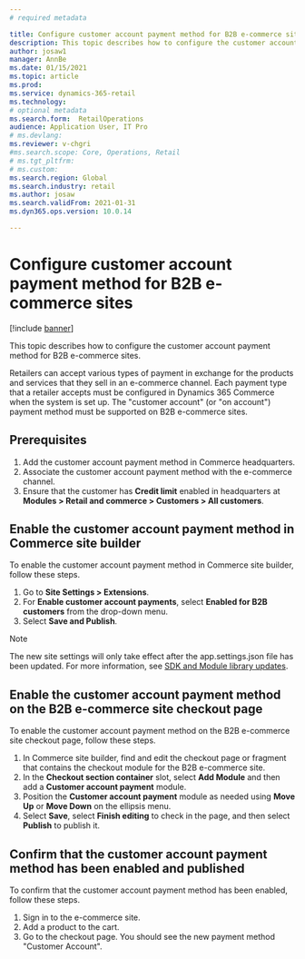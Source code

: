 ```yaml
---
# required metadata

title: Configure customer account payment method for B2B e-commerce sites
description: This topic describes how to configure the customer account payment method for B2B e-commerce sites.
author: josaw1
manager: AnnBe
ms.date: 01/15/2021
ms.topic: article
ms.prod: 
ms.service: dynamics-365-retail
ms.technology: 
# optional metadata
ms.search.form:  RetailOperations
audience: Application User, IT Pro
# ms.devlang: 
ms.reviewer: v-chgri
#ms.search.scope: Core, Operations, Retail
# ms.tgt_pltfrm: 
# ms.custom: 
ms.search.region: Global
ms.search.industry: retail
ms.author: josaw
ms.search.validFrom: 2021-01-31
ms.dyn365.ops.version: 10.0.14

---
```


# Configure customer account payment method for B2B e-commerce sites

[!include [banner](../../includes/banner.md)]

This topic describes how to configure the customer account payment method for B2B e-commerce sites.

Retailers can accept various types of payment in exchange for the products and services that they sell in an e-commerce channel. Each payment type that a retailer accepts must be configured in Dynamics 365 Commerce when the system is set up. The "customer account" (or "on account") payment method must be supported on B2B e-commerce sites. 

## Prerequisites

1. Add the customer account payment method in Commerce headquarters.
2. Associate the customer account payment method with the e-commerce channel.
3. Ensure that the customer has **Credit limit** enabled in headquarters at **Modules \> Retail and commerce \> Customers \> All customers**. 

## Enable the customer account payment method in Commerce site builder 

To enable the customer account payment method in Commerce site builder, follow these steps.

1. Go to **Site Settings \> Extensions**.
1. For **Enable customer account payments**, select **Enabled for B2B customers** from the drop-down menu. <!--The customer account payment method will also work if **Enabled for all customers** is selected.-->
1. Select **Save and Publish**.

> [!NOTE]
> The new site settings will only take effect after the app.settings.json file has been updated. For more information, see [SDK and Module library
updates](../e-commerce-extensibility/sdk-updates.md).

## Enable the customer account payment method on the B2B e-commerce site checkout page

To enable the customer account payment method on the B2B e-commerce site checkout page, follow these steps.

1. In Commerce site builder, find and edit the checkout page or fragment that contains the checkout module for the B2B e-commerce site.
1. In the **Checkout section container** slot, select **Add Module** and then add a **Customer account payment** module.
1. Position the **Customer account payment** module as needed using **Move Up** or **Move Down** on the ellipsis menu.
1. Select **Save**, select **Finish editing** to check in the page, and then select **Publish** to publish it.

## Confirm that the customer account payment method has been enabled and published

To confirm that the customer account payment method has been enabled, follow these steps.

1. Sign in to the e-commerce site.
1. Add a product to the cart.
1. Go to the checkout page. You should see the new payment method "Customer Account".

